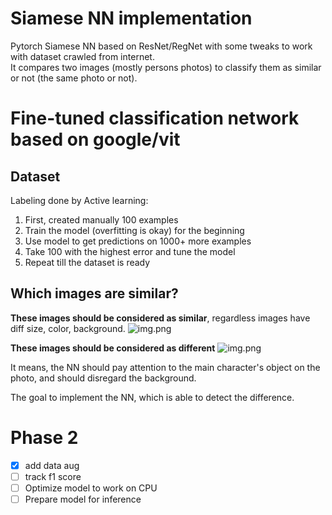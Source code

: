 # Siamese NN implementation
Pytorch Siamese NN based on ResNet/RegNet 
with some tweaks to work with dataset crawled from internet.<br/>
It compares two images (mostly persons photos) to classify them as similar or not (the same photo or not).

# Fine-tuned classification network based on google/vit

## Dataset
Labeling done by Active learning:
1) First, created manually 100 examples
2) Train the model (overfitting is okay) for the beginning
3) Use model to get predictions  on 1000+ more examples
4) Take 100 with the highest error and tune the model
5) Repeat till the dataset is ready

## Which images are similar?
__These images should be considered as similar__, regardless images have diff size, color, 
background.
![img.png](readme_data/img_similar.png)

__These images should be considered as different__
![img.png](readme_data/img_diff.png)

It means, the NN should pay attention to the main character's object on the photo, and should disregard
 the background. 

The goal to implement the NN, which is able to detect the difference.

# Phase 2
- [x] add data aug
- [ ] track f1 score
- [ ] Optimize model to work on CPU
- [ ] Prepare model for inference
